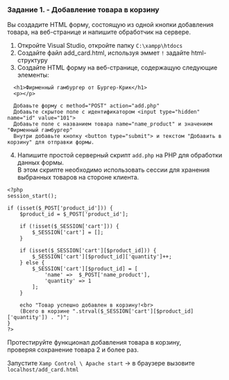 ### Задание 1. - Добавление товара в корзину

Вы создадите HTML форму, состоящую из одной кнопки добавления товара, на веб-странице и напишите обработчик на сервере.  

1. Откройте Visual Studio, откройте папку `C:\xampp\htdocs`
2. Создайте файл add_card.html, используя эммет `!` задайте html-структуру 
3. Создайте HTML форму на веб-странице, содержащую следующие элементы:
```
  <h1>Фирменный гамбургер от Бургер-Крик</h1>
  <p></p>

  Добавьте форму с method="POST" action="add.php"
  Добавьте скрытое поле с идентификатором <input type="hidden" name="id" value="101">
  Добавьте поле с названием товара name="name_product" и значением "Фирменный гамбургер"
  Внутри добавьте кнопку <button type="submit"> и текстом "Добавить в корзину" для отправки формы.
```
4. Напишите простой серверный скрипт `add.php` на PHP для обработки данных формы.  
В этом скрипте необходимо использовать сессии для хранения выбранных товаров на стороне клиента.
```
<?php
session_start();

if (isset($_POST['product_id'])) {
    $product_id = $_POST['product_id'];

    if (!isset($_SESSION['cart'])) {
        $_SESSION['cart'] = [];
    }

    if (isset($_SESSION['cart'][$product_id])) {
        $_SESSION['cart'][$product_id]['quantity']++;
    } else {
        $_SESSION['cart'][$product_id] = [
            'name' =>  $_POST['name_product'],
            'quantity' => 1
        ];
    }

    echo "Товар успешно добавлен в корзину!<br>
    (Всего в корзине ".strval($_SESSION['cart'][$product_id]['quantity']) . ")";
}
?>
```

Протестируйте функционал добавления товара в корзину,   
проверяя сохранение товара 2 и более раз.

Запустите `Xamp Control \ Apache start` -> в браузере вызовите `localhost/add_card.html`

